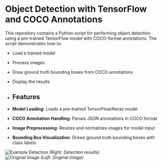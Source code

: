 # Object Detection with TensorFlow and COCO Annotations

This repository contains a Python script for performing object detection using a pre-trained TensorFlow model with COCO-format annotations. The script demonstrates how to:
- Load a trained model
- Process images
- Draw ground truth bounding boxes from COCO annotations
- Display the results

- ## Features

- **Model Loading**: Loads a pre-trained TensorFlow/Keras model 
- **COCO Annotation Handling**: Parses JSON annotations in COCO format
- **Image Preprocessing**: Resizes and normalizes images for model input
- **Bounding Box Visualization**: Draws ground truth bounding boxes with class labels

![Example Detection](detection_example.png)  *(Right: Detection results)*  
![Original Image](original_image.png)  *(Left: Original image)*  
